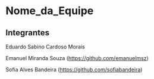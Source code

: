 # Nome_da_Equipe

## Integrantes
Eduardo Sabino Cardoso Morais

Emanuel Miranda Souza (https://github.com/emanuelmsz)

Sofia Alves Bandeira (https://github.com/sofiabandeira)


[comment]: <> (Coloque aqui o nome completo, em ordem alfabética, 
e o link para o GitHub, de cada um dos colaboradores do projeto)
